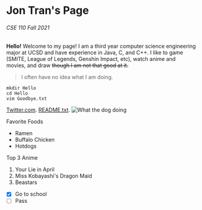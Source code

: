 # Jon Tran's Page
###### CSE 110 Fall 2021
**Hello!** Welcome to my page! I am a third year computer science engineering major at UCSD and have experience in Java, C, and C++. 
I like to game (SMITE, League of Legends, Genshin Impact, etc), watch anime and movies, and draw ~~though I am not that good at it.~~
> I often have no idea what I am doing.
```
mkdir Hello
cd Hello
vim Goodbye.txt
```
[Twitter.com](https://twitter.com/).
[README.txt](README.md).
![What the dog doing](https://c.tenor.com/iozuy0_sdygAAAAC/what-the-dog-doing-dog.gif)

Favorite Foods
- Ramen
- Buffalo Chicken
- Hotdogs

Top 3 Anime
1. Your Lie in April
2. Miss Kobayashi's Dragon Maid
3. Beastars

- [x] Go to school
- [ ] Pass
